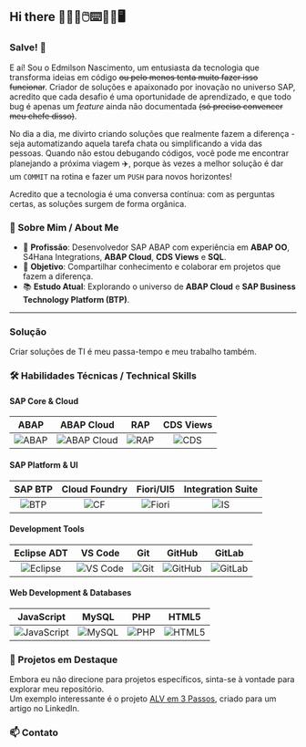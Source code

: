 ## Hi there 👨🏽‍💻🖱️⌨️💾💾🖥️

### Salve! 🤙

E aí! Sou o Edmilson Nascimento, um entusiasta da tecnologia que transforma ideias em código ~~ou pelo menos tenta muito fazer isso funcionar~~. Criador de soluções e apaixonado por inovação no universo SAP, acredito que cada desafio é uma oportunidade de aprendizado, e que todo bug é apenas um *feature* ainda não documentada ~~(só preciso convencer meu chefe disso)~~. 

No dia a dia, me divirto criando soluções que realmente fazem a diferença - seja automatizando aquela tarefa chata ou simplificando a vida das pessoas. Quando não estou debugando códigos, você pode me encontrar planejando a próxima viagem ✈️, porque às vezes a melhor solução é dar um `COMMIT` na rotina e fazer um `PUSH` para novos horizontes! 

Acredito que a tecnologia é uma conversa contínua: com as perguntas certas, as soluções surgem de forma orgânica.


### 🚀 Sobre Mim / About Me
- 💼 **Profissão**: Desenvolvedor SAP ABAP com experiência em **ABAP OO**, S4Hana Integrations, **ABAP Cloud**, **CDS Views** e **SQL**.
- 🎯 **Objetivo**: Compartilhar conhecimento e colaborar em projetos que fazem a diferença.
- 📚 **Estudo Atual**: Explorando o universo de **ABAP Cloud** e **SAP Business Technology Platform (BTP)**.

---

### Solução
Criar soluções de TI é meu passa-tempo e meu trabalho também.

### 🛠️ Habilidades Técnicas / Technical Skills

#### SAP Core & Cloud
| ABAP | ABAP Cloud | RAP | CDS Views |
| :---: | :---: | :---: | :---: |
| ![ABAP](https://img.shields.io/badge/ABAP-0063B1?style=for-the-badge&logo=sap&logoColor=white) | ![ABAP Cloud](https://img.shields.io/badge/ABAP_Cloud-00A6E5?style=for-the-badge&logo=sap&logoColor=white) | ![RAP](https://img.shields.io/badge/RAP-008FD3?style=for-the-badge&logo=sap&logoColor=white) | ![CDS](https://img.shields.io/badge/CDS_Views-2B95D6?style=for-the-badge&logo=sap&logoColor=white) |

#### SAP Platform & UI
| SAP BTP | Cloud Foundry | Fiori/UI5 | Integration Suite |
| :---: | :---: | :---: | :---: |
| ![BTP](https://img.shields.io/badge/SAP_BTP-0D8ECF?style=for-the-badge&logo=sap&logoColor=white) | ![CF](https://img.shields.io/badge/Cloud_Foundry-0FAAFF?style=for-the-badge&logo=sap&logoColor=white) | ![Fiori](https://img.shields.io/badge/Fiori_UI5-2195F2?style=for-the-badge&logo=sap&logoColor=white) | ![IS](https://img.shields.io/badge/Integration_Suite-3EB3F6?style=for-the-badge&logo=sap&logoColor=white) |

#### Development Tools
| Eclipse ADT | VS Code | Git | GitHub | GitLab |
| :---: | :---: | :---: | :---: | :---: |
| ![Eclipse](https://img.shields.io/badge/Eclipse_ADT-2C2255?style=for-the-badge&logo=eclipse&logoColor=white) | ![VS Code](https://img.shields.io/badge/VS_Code-007ACC?style=for-the-badge&logo=visual-studio-code&logoColor=white) | ![Git](https://img.shields.io/badge/GIT-E44C30?style=for-the-badge&logo=git&logoColor=white) | ![GitHub](https://img.shields.io/badge/GitHub-100000?style=for-the-badge&logo=github&logoColor=white) | ![GitLab](https://img.shields.io/badge/GitLab-330F63?style=for-the-badge&logo=gitlab&logoColor=white) |

#### Web Development & Databases
| JavaScript | MySQL | PHP | HTML5 |
| :---: | :---: | :---: | :---: |
| ![JavaScript](https://img.shields.io/badge/JavaScript-323330?style=for-the-badge&logo=javascript&logoColor=F7DF1E) | ![MySQL](https://img.shields.io/badge/MySQL-005C84?style=for-the-badge&logo=mysql&logoColor=white) | ![PHP](https://img.shields.io/badge/PHP-777BB4?style=for-the-badge&logo=php&logoColor=white) | ![HTML5](https://img.shields.io/badge/HTML5-E34F26?style=for-the-badge&logo=html5&logoColor=white) |

### 📂 Projetos em Destaque
Embora eu não direcione para projetos específicos, sinta-se à vontade para explorar meu repositório.  
Um exemplo interessante é o projeto [ALV em 3 Passos](https://github.com/edmilson-nascimento/alv-3-passos), criado para um artigo no LinkedIn.



### 📫 Contato